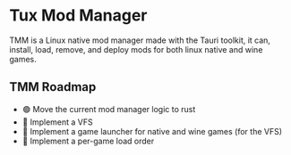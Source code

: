 # Tux Mod Manager
TMM is a Linux native mod manager made with the Tauri toolkit, it can, install, load, remove, and deploy mods for both linux native and wine games.

## TMM Roadmap
 - 🟢 Move the current mod manager logic to rust
 - 🔴 Implement a VFS
 - 🔴 Implement a game launcher for native and wine games (for the VFS)
 - 🔴 Implement a per-game load order
